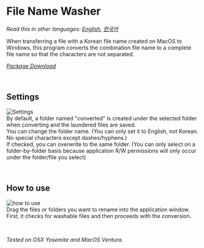 # File Name Washer
*Read this in other languages: [English](README.md), [한국어](README.ko.md)*

When transferring a file with a Korean file name created on MacOS to Windows, this program converts the combination file name to a complete file name so that the characters are not separated.

*[Package Download](binary/File-Name-Washer.dmg)* 



&nbsp;
&nbsp;

 ## Settings
 
![Settings](https://user-images.githubusercontent.com/86664138/222381262-07117092-e950-43e8-851e-3a06f062fa45.png)\
By default, a folder named "converted" is created under the selected folder when converting and the laundered files are saved.\
You can change the folder name. (You can only set it to English, not Korean. No special characters except dashes/hyphens.)\
If checked, you can overwrite to the same folder. (You can only select on a folder-by-folder basis because application R/W permissions will only occur under the folder/file you select)

&nbsp;
&nbsp;

## How to use
![how to use](https://user-images.githubusercontent.com/86664138/222379784-dad935d4-c028-4742-9711-cca23808da76.gif)\
Drag the files or folders you want to rename into the application window.
First, it checks for washable files and then proceeds with the conversion.

&nbsp;

*Tested on OSX Yosemite and MacOS Ventura.*
 
